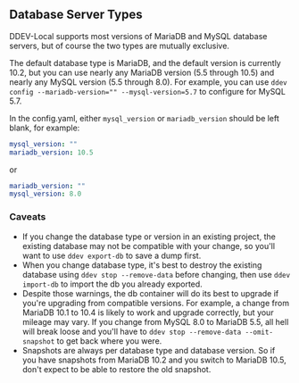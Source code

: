 ## Database Server Types

DDEV-Local supports most versions of MariaDB and MySQL database servers, but of course the two types are mutually exclusive.

The default database type is MariaDB, and the default version is currently 10.2, but you can use nearly any MariaDB version (5.5 through 10.5) and nearly any MySQL version (5.5 through 8.0). For example, you can use `ddev config --mariadb-version="" --mysql-version=5.7` to configure for MySQL 5.7.

In the config.yaml, either `mysql_version` or `mariadb_version` should be left blank, for example:

```yaml
mysql_version: ""
mariadb_version: 10.5
```

or

```yaml
mariadb_version: ""
mysql_version: 8.0
```

### Caveats

* If you change the database type or version in an existing project, the existing database may not be compatible with your change, so you'll want to use `ddev export-db` to save a dump first.
* When you change database type, it's best to destroy the existing database using `ddev stop --remove-data` before changing, then use `ddev import-db` to import the db you already exported.
* Despite those warnings, the db container will do its best to upgrade if you're upgrading from compatible versions. For example, a change from MariaDB 10.1 to 10.4 is likely to work and upgrade correctly, but your mileage may vary. If you change from MySQL 8.0 to MariaDB 5.5, all hell will break loose and you'll have to `ddev stop --remove-data --omit-snapshot` to get back where you were.
* Snapshots are always per database type and database version. So if you have snapshots from MariaDB 10.2 and you switch to MariaDB 10.5, don't expect to be able to restore the old snapshot.

